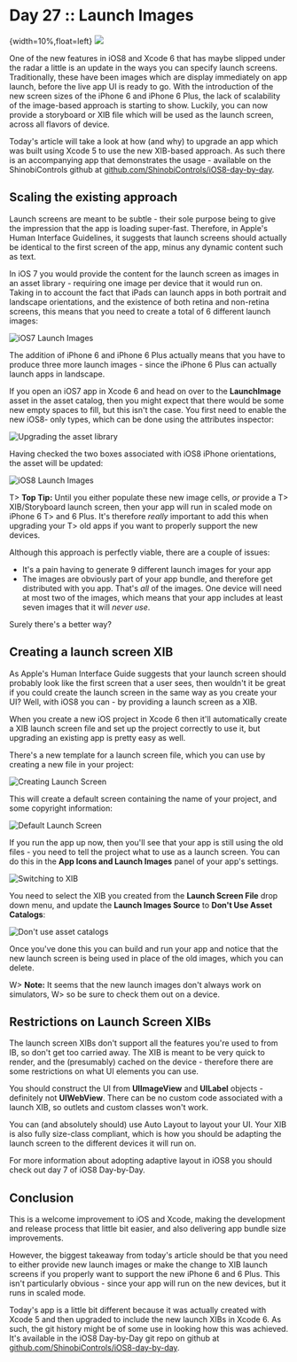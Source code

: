 # Day 27 :: Launch Images

{width=10%,float=left}
![](images/27/thumbnail.png)

One of the new features in iOS8 and Xcode 6 that has maybe slipped under the
radar a little is an update in the ways you can specify launch screens.
Traditionally, these have been images which are display immediately on app
launch, before the live app UI is ready to go. With the introduction of the new
screen sizes of the iPhone 6 and iPhone 6 Plus, the lack of scalability of the
image-based approach is starting to show. Luckily, you can now provide a
storyboard or XIB file which will be used as the launch screen, across all
flavors of device.

Today's article will take a look at how (and why) to upgrade an app which was
built using Xcode 5 to use the new XIB-based approach. As such there is an
accompanying app that demonstrates the usage - available on the ShinobiControls
github at
[github.com/ShinobiControls/iOS8-day-by-day](https://github.com/ShinobiControls/iOS8-day-by-day).

## Scaling the existing approach

Launch screens are meant to be subtle - their sole purpose being to give the
impression that the app is loading super-fast. Therefore, in Apple's Human
Interface Guidelines, it suggests that launch screens should actually be
identical to the first screen of the app, minus any dynamic content such as
text.

In iOS 7 you would provide the content for the launch screen as images in an
asset library - requiring one image per device that it would run on. Taking in
to account the fact that iPads can launch apps in both portrait and landscape
orientations, and the existence of both retina and non-retina screens, this
means that you need to create a total of 6 different launch images:

![iOS7 Launch Images](images/27/ios7_launch_images.png)

The addition of iPhone 6 and iPhone 6 Plus actually means that you have to
produce three more launch images - since the iPhone 6 Plus can actually launch
apps in landscape.

If you open an iOS7 app in Xcode 6 and head on over to the __LaunchImage__ asset
in the asset catalog, then you might expect that there would be some new empty
spaces to fill, but this isn't the case. You first need to enable the new iOS8-
only types, which can be done using the attributes inspector:

![Upgrading the asset library](images/27/upgrading_asset_library.png)

Having checked the two boxes associated with iOS8 iPhone orientations, the asset
will be updated:

![iOS8 Launch Images](images/27/ios8_launch_images.png)

T> __Top Tip:__ Until you either populate these new image cells, _or_ provide a
T> XIB/Storyboard launch screen, then your app will run in scaled mode on iPhone 6
T> and 6 Plus. It's therefore _really_ important to add this when upgrading your
T> old apps if you want to properly support the new devices.

Although this approach is perfectly viable, there are a couple of issues:

- It's a pain having to generate 9 different launch images for your app
- The images are obviously part of your app bundle, and therefore get
distributed with you app. That's _all_ of the images. One device will need at
most two of the images, which means that your app includes at least seven images
that it will _never use_.

Surely there's a better way?

## Creating a launch screen XIB

As Apple's Human Interface Guide suggests that your launch screen should
probably look like the first screen that a user sees, then wouldn't it be great
if you could create the launch screen in the same way as you create your UI?
Well, with iOS8 you can - by providing a launch screen as a XIB.

When you create a new iOS project in Xcode 6 then it'll automatically create a
XIB launch screen file and set up the project correctly to use it, but upgrading
an existing app is pretty easy as well.

There's a new template for a launch screen file, which you can use by creating a
new file in your project:

![Creating Launch Screen](images/27/creating_launch_screen.png)

This will create a default screen containing the name of your project, and some
copyright information:

![Default Launch Screen](images/27/default_launch_screen.png)

If you run the app up now, then you'll see that your app is still using the old
files - you need to tell the project what to use as a launch screen. You can do
this in the __App Icons and Launch Images__ panel of your app's settings.

![Switching to XIB](images/27/switching_to_xib.png)

You need to select the XIB you created from the __Launch Screen File__ drop down
menu, and update the __Launch Images Source__ to __Don't Use Asset Catalogs__:

![Don't use asset catalogs](images/27/dont_use_asset_catalogs.png)

Once you've done this you can build and run your app and notice that the new
launch screen is being used in place of the old images, which you can delete.

W> __Note:__ It seems that the new launch images don't always work on simulators,
W> so be sure to check them out on a device.

## Restrictions on Launch Screen XIBs

The launch screen XIBs don't support all the features you're used to from IB, so
don't get too carried away. The XIB is meant to be very quick to render, and the
(presumably) cached on the device - therefore there are some restrictions on
what UI elements you can use.

You should construct the UI from __UIImageView__ and __UILabel__ objects -
definitely not __UIWebView__. There can be no custom code associated with a
launch XIB, so outlets and custom classes won't work.

You can (and absolutely should) use Auto Layout to layout your UI. Your XIB is
also fully size-class compliant, which is how you should be adapting the launch
screen to the different devices it will run on.

For more information about adopting adaptive layout in iOS8 you should check 
out day 7 of iOS8 Day-by-Day.

## Conclusion

This is a welcome improvement to iOS and Xcode, making the development and
release process that little bit easier, and also delivering app bundle size
improvements.

However, the biggest takeaway from today's article should be that you need to
either provide new launch images or make the change to XIB launch screens if you
properly want to support the new iPhone 6 and 6 Plus. This isn't particularly
obvious - since your app will run on the new devices, but it runs in scaled
mode.

Today's app is a little bit different because it was actually created with Xcode
5 and then upgraded to include the new launch XIBs in Xcode 6. As such, the git
history might be of some use in looking how this was achieved. It's available in
the iOS8 Day-by-Day git repo on github at
[github.com/ShinobiControls/iOS8-day-by-day](https://github.com/ShinobiControls/iOS8-day-by-day).
